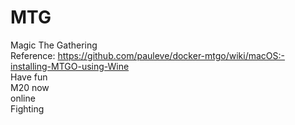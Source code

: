 # MTG
Magic The Gathering  
Reference: https://github.com/pauleve/docker-mtgo/wiki/macOS:-installing-MTGO-using-Wine  
Have fun  
M20 now  
online  
Fighting
